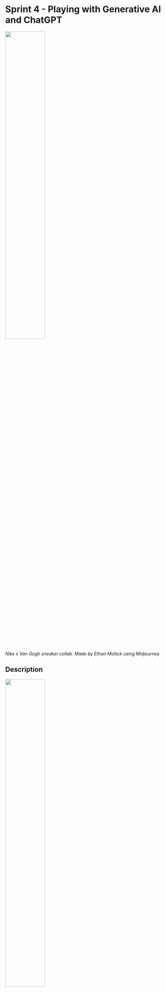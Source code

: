 # Sprint 4 - Playing with Generative AI and ChatGPT

<img src="https://pbs.twimg.com/media/FrbBE0YWAAIxxa6?format=jpg&name=medium" width="50%" />

*Nike x Van Gogh sneaker collab. Made by Ethan Mollick using Midjourney.*

## Description

<img src="https://pbs.twimg.com/media/FrVy9LVWcAEPLME?format=jpg&name=medium" width="50%" />

*Lady Ada Lovelace programming by Ethan Mollick*


We've already talked about ChatGPT and generative AI. It is, to say the least, a *big freakin' deal*. So let's learn about it.

The goal of this unit is to give you time and activities to explore ChatGPT and other generative AI tools. Our goal is to build a **nuanced** understanding of these models can and can't do well, then think about how they can enhance learning and teaching.

## Disclaimers

The deliverables are intentionally open-ended. I'll be giving you some tips in class and working on your prompts with you. I'm giving you the **freedom to experiment** and build up your own understanding.

Remember that your other classes may have different policies for AI use! Check with your other professors before using any AI tool on their assignments and comply with their directions.

The most important rule of working with language models is that **you cannot trust them**. Although the GPT models are generally good at answering conceptual questions, they will easily "hallucinate" false information in response to your prompts. **You can't trust any output from GPT unless you know it's true from your own knowledge or can verify it from other non-AI sources".


## Deliverables

<img src="https://preview.redd.it/tlzm7apmvbna1.png?width=1568&format=png&auto=webp&v=enabled&s=d33f7e85158543900699450e8b5a2d1f125de775" width="50%" />

*Edward Hopper's 'Bored Women Looking at Their Smartphones' by Reddit user u/uriba*

To start, sign up for an OpenAI account (which lets you access ChatGPT) and an account for one of the image generation services, which I'll discuss in more detail below. Our goal is to use those tools to complete the following projects. Here are some general guidelines.

- You are expected to use AI tools for these assignments, in whatever way you find useful. That doesn't mean your entire piece has to be generated by AI. 

- As you're completing each assignnment, keep a **working log**, describing what you did at each step, the AI's output, and your evaluation of that output. This doesn't have to be formal, just keep an open document and write notes into it as you go. You want to be able to document your writing process and explain how both you and ChatGPT contributed to the ultimate results.

### Concept Mash-Up

As we'll discuss in class, large language models like GPT have a very strong **concept model**. In particular, they're good at taking seemingly unrelated ideas and smashing them together in interesting ways.

For your first assignment, take two seemingly unrelated ideas that you've learned about in two of your classes. You can pick what these are (and try multiple variations before you settle on a final one), but try to pick things that don't have a direct relationship.

- Use ChatGPT to generate ideas for an essay on a surprising relationship between your two topics. Play around with your prompt and run the query multiple times to generate several ideas.

- Once you have a good idea, experiment with using ChatGPT to flesh it out. There are lots of paths you can take; start by reading Ethan Mollick's article on writing with ChatGPT (linked below) and use his ideas. You should shoot for a length of 400-600 words.

### Autograding

Next, create a rubric to assess the quality of your essay; I'll give you some tips on this in class.

Use your rubric and ask ChatGPT to assess the quality of your essay. Improve the document in response to its feedback until it suggests that your essayis meeting the goals of the rubric.

### Ethics Explainer

The second assignment is a traditional essay-style article. You're going to write an "explainer" piece on ethics and AI. 

You may remember learning about three basic ethical philosophies in a previous course:

- **Virtue ethics**, associated with Aristotle and Confucius, which focuses on developing good moral character and attitudes, but not necessarily following prescriptive ethical rules.

- **Deontological ethics**, associated with Immanuel Kant, which is about articulating and following universal moral guidelines and emphasizes the inherent worth of all people.

- **Consequentialist ethics**, associated with John Stuart Mill's principle of utilitarianism, which judges acts by their outcomes, not intentions, and seeks the greatest good for the most people.

Now consider the following prompt:

> How would a follower of each of these three ethical philosophies advocate for the ethical development and use of artificial intelligence in society? Give examples of the **specific arguments** that each philosopher might make.

Your paper should have an introduction, a conclusion, and a section for each of the three philosophies. Within each section, you should give an overview of the philosophy, how it approaches the question of ethical behaviors, and a discussion of how that philosophy would evaluate artificial intelligence, including examples of the kind of arguments it would make.

Tips:

- This article is an "explainer", not a "formal academic essay" - whatever that means. Don't be boring!

- You're probably going to start by pasting the prompt into ChatGPT. That's fine and it will give you a starting point, but it's not going to give you the finished product.

- **Think critically** about the AI's output. What does it do well and what does it do poorly? It's easy to be impressed by clean, grammatical sentences, but pay attention to the actual **content** of the output and how it relates to the goals of the essay.

- **Get specific**. ChatGPT does a good job giving high-level summaries of concepts, but your paper should get beyond summary and offer specific, detailed arguments. ChatGPT can help you craft those, but you have to push it.

- **Use creative prompting** and collaborative editing. Read Ethan Mollick's articles, linked below, and apply his strategies.

- **Remain skeptical**. Remember that AI models can easily generate made-up facts. Don't trust ChatGPT's output unless you know it's true or can verify it from another source!

### Illustration

Imagine that your articles are going to run in a general interest magazine. Use an AI tool to create image that can accompany it. You can decide on the form and theme of the image, but the goal is to produce something of good quality that could plausibly appear in a real publication.

I recommend two different tools:

- **Midjourney** is the easiest image-creation tool in the current landscape. It runs as a Discord bot, so there's a bit of a learning curve in starting to use it, but it does an **extremely good job** of converting prompts into high quality images. It's best for photorealistic images, fantasy/sci-fi concept art, and some anime illustrations. You only get 25 free images before you have to subscribe, but that's enough to give you an idea of what Midjourney can do.

- **Playground AI** is a web-based service that uses Stable Diffusion, an open-source image generation AI. Stable Diffusion benefits from a larger open-source developer community that's pushing the tech forward, but it's also less tuned that Midjourney, so getting good quality images requires more effort. Right now, Playground AI lets you make up to 1000 free images per day, so it's easy to experiment with.

FYI: both sites have content filters that will reject inappropriate requests. Therefore, I think the risks associated with accidentally creating or viewing NSFW content on either service are extremely low and I feel comfortable experimenting with them in our class. If you have concerns about this point please let me know.


### Reflection

You must complete the first two deliverables before doing this one. Write a short reflective paper (about 600-800 words) describing your experiences writing and creating with generative AI tools. You're free to write what you feel is best, but consider the following questions:

- What did you think about generative AI tools before you started this unit?
- What was easy for you? What did you like about using these tools?
- What was hard? What did you not like?
- How has your awareness of the strengths and weaknesses of generative AI changed over the course of the unit?
- What ideas do you have for future explorations?


## Reading

<img src="https://preview.redd.it/dvuhb3hur4na1.png?width=640&crop=smart&auto=webp&v=enabled&s=f1b8e65efbdad0ca0285a7ba196d23cbf45b776e" width="50%" />

*Delicate interior by Reddit user u/justmitya*

The following articles will help you understand and work with generative AI.

Ethan Mollick has produced a lot of practical articles on using AI in the classroom. Start with the following:

- [My class required AI. Here's what I've learned](https://oneusefulthing.substack.com/p/my-class-required-ai-heres-what-ive)
- [The practical guide to using AI to do stuff](https://oneusefulthing.substack.com/p/the-practical-guide-to-using-ai-to)
- [Guide to writing with ChatGPT](https://oneusefulthing.substack.com/p/how-to-use-chatgpt-to-boost-your)

For a critical perspective focused on education, I like this article from writing professor John Warner:

- [ChatGPT can't kill anything worth preserving](https://biblioracle.substack.com/p/chatgpt-cant-kill-anything-worth)

For Playground AI / Stable Diffusion, I like Jon Stokes' guides. The series is long, so don't try to read it before you start working. Play around with the tools first, then come back and do some background reading.

- [Getting started with Stable Diffusion](https://www.jonstokes.com/p/getting-started-with-stable-diffusion). The first part is general background on machine learning, which you can skim. The second and third parts are the main discussion of SD's workflow.

General background / thinkpieces:

- [ChatGPT is a blurry JPEG of the web](https://archive.ph/VbwGB). Widely cited essay about how ChatGPT returns an "average" of the views it encountered during training.

- [I say this unironically: our society is not prepared for this much awesome](https://www.jonstokes.com/p/i-say-this-unironically-our-society). Another Jon Stokes article about what happens when everyone can make ``good'' cultural products instantly. Will education get rekt?
